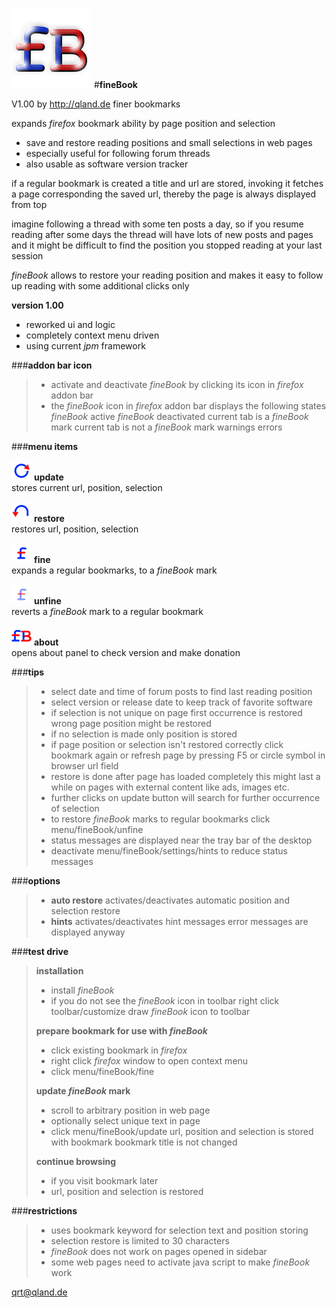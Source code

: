 ![icon][icon] #**fineBook**

V1.00 by http://qland.de
finer bookmarks

expands *firefox* bookmark ability by page position and selection

- save and restore reading positions and small selections in web pages
- especially useful for following forum threads
- also usable as software version tracker

if a regular bookmark is created a title and url are stored,
invoking it fetches a page corresponding the saved url,
thereby the page is always displayed from top

imagine following a thread with some ten posts a day,
so if you resume reading after some days the thread will
have lots of new posts and pages and it might be difficult
to find the position you stopped reading at your last session

*fineBook* allows to restore your reading position and makes it
easy to follow up reading with some additional clicks only

**version 1.00**
- reworked ui and logic
- completely context menu driven
- using current *jpm* framework


###**addon bar icon**

> - activate and deactivate *fineBook* by clicking its icon in *firefox* addon bar
> - the *fineBook* icon in *firefox* addon bar displays the following states
> *fineBook* active
> *fineBook* deactivated
> current tab is a *fineBook* mark
> current tab is not a *fineBook* mark
> warnings
> errors

###**menu items**

![update][update] **update**  
stores current url, position, selection

![restore][restore] **restore**  
restores url, position, selection

![fine][fine] **fine**  
expands a regular bookmarks, to a *fineBook* mark

![unfine][unfine] **unfine**  
reverts a *fineBook* mark to a regular bookmark

![about][about] **about**  
opens about panel to check version and make donation


###**tips**

> - select date and time of forum posts to find last reading position
> - select version or release date to keep track of favorite software
> - if selection is not unique on page
>   first occurrence is restored
>   wrong page position might be restored
> - if no selection is made only position is stored
> - if page position or selection isn't restored correctly click bookmark  again or refresh page by pressing F5 or circle symbol in browser url field
> - restore is done after page has loaded completely
>   this might last a while on pages with external content like ads, images   etc.
> - further clicks on update button will search for further occurrence of selection
> - to restore *fineBook* marks to regular bookmarks click menu/fineBook/unfine
> - status messages are displayed near the tray bar of the desktop
> - deactivate menu/fineBook/settings/hints to reduce status messages


###**options**

> - **auto restore** 
>   activates/deactivates automatic position and selection restore
> - **hints**
>   activates/deactivates hint messages
>   error messages are displayed anyway


###**test drive**

> **installation**
>
> - install *fineBook*
> - if you do not see the *fineBook* icon in toolbar
>   right click toolbar/customize
>   draw *fineBook* icon to toolbar
>
> **prepare bookmark for use with *fineBook***
> 
> - click existing bookmark in *firefox*
> - right click *firefox* window to open context menu
> - click menu/fineBook/fine
>
> **update *fineBook* mark**
>
> - scroll to arbitrary position in web page 
> - optionally select unique text in page
> - click menu/fineBook/update
>   url, position and selection is stored with bookmark
>   bookmark title is not changed
>
> **continue browsing**
>
> - if you visit bookmark later
> - url, position and selection is restored


###**restrictions**

> - uses bookmark keyword for selection text and position storing
> - selection restore is limited to 30 characters
> - *fineBook* does not work on pages opened in sidebar
> - some web pages need to activate java script to make *fineBook* work 

qrt@qland.de

[icon]: https://github.com/qrti/fineBook/blob/master/images/icon-128.png "icon"
[update]: https://github.com/qrti/fineBook/blob/master/images/update-32.png "update"
[restore]: https://github.com/qrti/fineBook/blob/master/images/restore-32.png "restore"
[fine]: https://github.com/qrti/fineBook/blob/master/images/fine-32.png "fine"
[unfine]: https://github.com/qrti/fineBook/blob/master/images/unfine-32.png "unfine"
[about]: https://github.com/qrti/fineBook/blob/master/images/logo-32.png "about"